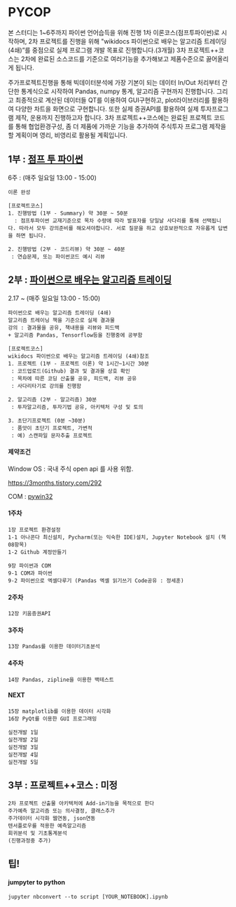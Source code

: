 # PYCOP

본 스터디는 1~6주까지 파이썬 언어습득을 위해 진행 1차 이론코스(점프투파이썬)로 시작하며, 
2차 프로젝트를 진행을 위해 "wikidocs 파이썬으로 배우는 알고리즘 트레이딩 (4쇄)”를 중점으로 실제 프로그램 개발 목표로 진행합니다.(3개월) 3차 프로젝트++코스는 2차에 완료된 소스코드를 기준으로 여러기능을 추가해보고 제품수준으로 끓어올리게 됩니다.

주가프로젝트진행을 통해 빅데이터분석에 가장 기본이 되는 데이터 In/Out 처리부터 간단한 통계식으로 시작하여 Pandas, numpy 통계, 알고리즘 구현까지 진행합니다. 그리고 최종적으로 계산된 데이터들  QT를 이용하여 GUI구현하고, plot라이브러리를 활용하여 다양한 차트을 화면으로 구현합니다. 또한 실제 증권API를 활용하여 실제 투자프로그램 제작, 운용까지 진행하고자 합니다. 3차 프로젝트++코스에는 완료된 프로젝트 코드를 통해 협업환경구성, 좀 더 제품에 가까운 기능을 추가하여 주식투자 프로그램 제작을 할 계획이며 영리, 비영리로 활용될 계획입니다.



## 1부 : [점프 투 파이썬](https://wikidocs.net/book/1)


6주 : (매주 일요일 13:00 - 15:00)

```
이론 완성

[프로젝트코스]
1. 진행방법 (1부 - Summary) 약 30분 ~ 50분
  : 점프투파이썬 교재기준으로 목차 수량에 따라 발표자를 당일날 사다리를 통해 선택됩니다. 따라서 모두 강의준비를 해오셔야합니다. 서로 질문을 하고 상호보완적으로 자유롭게 답변을 하면 됩니다. 

2. 진행방법 (2부 - 코드리뷰) 약 30분 ~ 40분
 : 연습문제, 또는 파이썬코드 예시 리뷰
```



## 2부 : [파이썬으로 배우는 알고리즘 트레이딩](https://wikidocs.net/book/110)

2.17 ~ (매주 일요일 13:00 - 15:00)

```
파이썬으로 배우는 알고리즘 트레이딩 (4쇄)
알고리즘 트레이닝 책을 기준으로 실제 결과물
강의 : 결과물을 공유, 책내용을 리뷰와 피드백
+ 알고리즘 Pandas, Tensorflow등을 진행중에 공부함

[프로젝트코스]
wikidocs 파이썬으로 배우는 알고리즘 트레이딩 (4쇄)참조
1. 프로젝트 (1부 - 프로젝트 이론) 약 1시간~1시간 30분
 : 코드업로드(Github) 결과 및 결과물 상호 확인 
 : 목차에 따른 코딩 산출물 공유, 피드백, 리뷰 공유
 : 사다리타기로 강의를 진행함 

2. 알고리즘 (2부 - 알고리즘) 30분
 : 투자알고리즘, 투자기법 공유, 아키텍처 구성 및 토의 

3. 초단기프로젝트 (0분 ~30분)
 : 품앗이 초단기 프로젝트, 가변적
 : 예) 스캔파일 문자추출 프로젝트
```



#### 제약조건

Window OS : 국내 주식 open api 를 사용 위함.

https://3months.tistory.com/292

COM : [pywin32](https://github.com/mhammond/pywin32)


#### 1주차 

```
1장 프로젝트 환경설정
1-1 아나콘다 최신설치, Pycharm(또는 익숙한 IDE)설치, Jupyter Notebook 설치 (책 08항목)
1-2 Github 계정만들기

9장 파이썬과 COM
9-1 COM과 파이썬
9-2 파이썬으로 엑셀다루기 (Pandas 엑셀 읽기쓰기 Code공유 : 정세훈)
```

#### 2주차

```
12장 키움증권API
```

#### 3주차

```
13장 Pandas를 이용한 데이터기초분석
```

#### 4주차

```
14장 Pandas, zipline을 이용한 백테스트
```



#### NEXT

```
15장 matplotlib를 이용한 데이터 시각화
16장 PyQt를 이용한 GUI 프로그래밍

실전개발 1일
실전개발 2일
실전개발 3일
실전개발 4일
실전개발 5일
```



## 3부 : 프로젝트++코스 : 미정

```
2차 프로젝트 산출물 아키텍처에 Add-in기능을 목적으로 한다
주가예측 알고리즘 또는 의사결정, 클래스추가
주가데이터 시각화 웹연동, json연동
텐서플로우를 적용한 예측알고리즘
회귀분석 및 기초통계분석
(진행과정중 추가)
```









## 팁!

#### jumpyter to python

```
jupyter nbconvert --to script [YOUR_NOTEBOOK].ipynb
```

